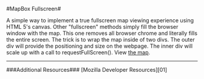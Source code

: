 #MapBox Fullscreen#

A simple way to implement a true fullscreen map viewing experience using HTML 5's canvas. Other "fullscreen" methods simply fill the browser window with the map. This one removes all browser chrome and literally fills the entire screen.
The trick is to wrap the map inside of two divs. The outer div will provide the positioning and size on the webpage. The inner div will scale up with a call to requestFullScreen().
View [the map][view].


[view]: https://rawgithub.com/awilbert/mapbox-fullscreen/master/mapbox-fullscreen.html
---

###Additional Resources###
[Mozilla Developer Resources][01]


[1]: https://developer.mozilla.org/en-US/docs/Web/Guide/DOM/Using_full_screen_mode?redirectlocale=en-US&redirectslug=DOM%2FUsing_fullscreen_mode
